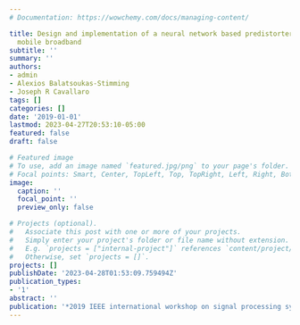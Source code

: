 ```yaml
---
# Documentation: https://wowchemy.com/docs/managing-content/

title: Design and implementation of a neural network based predistorter for enhanced
  mobile broadband
subtitle: ''
summary: ''
authors:
- admin
- Alexios Balatsoukas-Stimming
- Joseph R Cavallaro
tags: []
categories: []
date: '2019-01-01'
lastmod: 2023-04-27T20:53:10-05:00
featured: false
draft: false

# Featured image
# To use, add an image named `featured.jpg/png` to your page's folder.
# Focal points: Smart, Center, TopLeft, Top, TopRight, Left, Right, BottomLeft, Bottom, BottomRight.
image:
  caption: ''
  focal_point: ''
  preview_only: false

# Projects (optional).
#   Associate this post with one or more of your projects.
#   Simply enter your project's folder or file name without extension.
#   E.g. `projects = ["internal-project"]` references `content/project/deep-learning/index.md`.
#   Otherwise, set `projects = []`.
projects: []
publishDate: '2023-04-28T01:53:09.759494Z'
publication_types:
- '1'
abstract: ''
publication: '*2019 IEEE international workshop on signal processing systems (SiPS)*'
---
```


